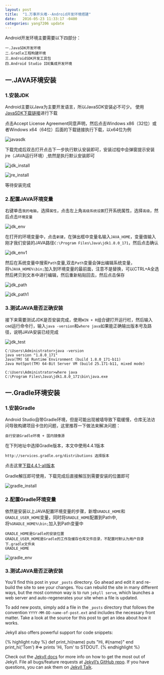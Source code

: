 ```yaml
---
layout: post
title:  "1.万事开头难--Android开发环境搭建"
date:   2016-05-23 11:33:17 -0400
categories: yang7206 update
---
```

    
Android开发环境主要需要以下四部分：

    一.JavaSDK开发环境
    二.Gradle工程构建环境
    三.AndroidSDK开发工具包
    四.Android Studio IDE集成开发环境

## 一.JAVA环境安装

### 1.安装JDK

Android主要以Java为主要开发语言，所以JavaSDK安装必不可少。
使用[JavaSDK下载链接](http://www.oracle.com/technetwork/java/javase/downloads/jdk8-downloads-2133151.html)进行下载
    
点击Accept License Agreement同意声明，然后点击Windows x86（32位）或者Windows x64（64位）后面的下载链接执行下载，以x64位为例

![javasdk](/img/java_download.png "JavaSDK下载")
    
下载完成后双击打开点击下一步执行默认安装即可，安装过程中会弹窗提示安装jre（JAVA运行环境）,依然是执行默认安装即可

![jdk_install](/img/jdk_install.png "JDK安装")

![jre_install](/img/jre_install.png "JRE安装")

等待安装完成

### 2.配置JAVA环境变量

右键单击`我的电脑`，选择`属性`，点击左上角`高级系统设置`打开系统属性，选择`高级`，然后点击`环境变量`

![jdk_env](/img/jdk_env.png "JDK环境变量")

在打开的环境变量中，点击`新建`，在弹出框中变量名输入`JAVA_HOME`，变量值输入刚才我们安装的JAVA路径`C:\Program Files\Java\jdk1.8.0_171`，然后点击确认

![jdk_env1](/img/jdk_env1.png "JDK新建环境变量")

然后在系统变量中搜索`Path`变量,双击`Path`变量会弹出编辑系统变量，将`%JAVA_HOME%\bin;`加入到环境变量的最前面，注意不是替换，可以CTRL+A全选然后拷贝到文本中进行编辑，然后重新粘贴回去，然后点击保存

![jdk_path](/img/jdk_path.png "JDK环境变量配置")

![jdk_path1](/img/jdk_path1.png "JDK环境变量配置1")

### 3.测试JAVA是否正确安装

接下来需要测试JDK是否安装完成，使用`WIN + R`组合键打开运行栏，然后输入`cmd`运行命令行，输入`java -version`和`where java`如果能正确输出版本号及路径，说明JAVA安装已经完成

![jdk_test](/img/jdk_test.png "JDK环境测试")

    C:\Users\Administrator>java -version
    java version "1.8.0_171"
    Java(TM) SE Runtime Environment (build 1.8.0_171-b11)
    Java HotSpot(TM) 64-Bit Server VM (build 25.171-b11, mixed mode)
    
    C:\Users\Administrator>where java
    C:\Program Files\Java\jdk1.8.0_171\bin\java.exe

## 一.Gradle环境安装

### 1.安装Gradle
Android Studio自带Gradle环境，但是可能出现被墙导致下载缓慢，仓库无法访问导致构建项目卡住的问题，这里推荐一下做法来解决问题：
    
    自行安装Gradle环境 + 国内镜像源

在下列地址中选择Gradle版本，本文中使用4.4.1版本
    
    http://services.gradle.org/distributions 选择版本

点击这里[下载4.4.1-all版本](http://services.gradle.org/distributions/gradle-4.4.1-all.zip)

Gradle解压即可使用，下载完成后直接解压到需要安装的位置即可

![gradle_install](/img/gradle_install.png "Gradle安装")

### 2.配置Gradle环境变量

依然是安装以上JAVA配置环境变量的步骤，新增`GRADLE_HOME`和`GRADLE_USER_HOME`变量，同时将`GRADLE_HOME`配置到Path中,将`%GRADLE_HOME%\bin;`加入到Path变量中
    
    GRADLE_HOME是Gradle的安装位置
    GRADLE_USER_HOME是Gradle的工作及缓存仓库文件目录，不配置时默认为用户目录下.gradle文件夹
    GRADLE_HOME

![gradle_env](/img/gradle_env.png "Gradle环境配置")

### 3.测试JAVA是否正确安装
You’ll find this post in your `_posts` directory. Go ahead and edit it and re-build the site to see your changes. You can rebuild the site in many different ways, but the most common way is to run `jekyll serve`, which launches a web server and auto-regenerates your site when a file is updated.

To add new posts, simply add a file in the `_posts` directory that follows the convention `YYYY-MM-DD-name-of-post.ext` and includes the necessary front matter. Take a look at the source for this post to get an idea about how it works.

Jekyll also offers powerful support for code snippets:

{% highlight ruby %}
def print_hi(name)
  puts "Hi, #{name}"
end
print_hi('Tom')
#=> prints 'Hi, Tom' to STDOUT.
{% endhighlight %}

Check out the [Jekyll docs][jekyll-docs] for more info on how to get the most out of Jekyll. File all bugs/feature requests at [Jekyll’s GitHub repo][jekyll-gh]. If you have questions, you can ask them on [Jekyll Talk][jekyll-talk].

[jekyll-docs]: http://jekyllrb.com/docs/home
[jekyll-gh]:   https://github.com/jekyll/jekyll
[jekyll-talk]: https://talk.jekyllrb.com/
